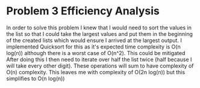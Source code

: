 # Problem 3 Efficiency Analysis

In order to solve this problem I knew that I would need to sort the values in the list so that I could take the largest values and put them in the beginning of the created lists which would ensure I arrived at the largest output.  I implemented Quicksort for this as it's expected time complexity is O(n log(n)) although there is a worst case of O(n^2).  This could be mitigated  After doing this I then need to iterate over half the list twice (half because I will take every other digit).  These operations will sum to have complexity of O(n) complexity.  This leaves me with complexity of O(2n log(n)) but this simplifies to O(n log(n))
